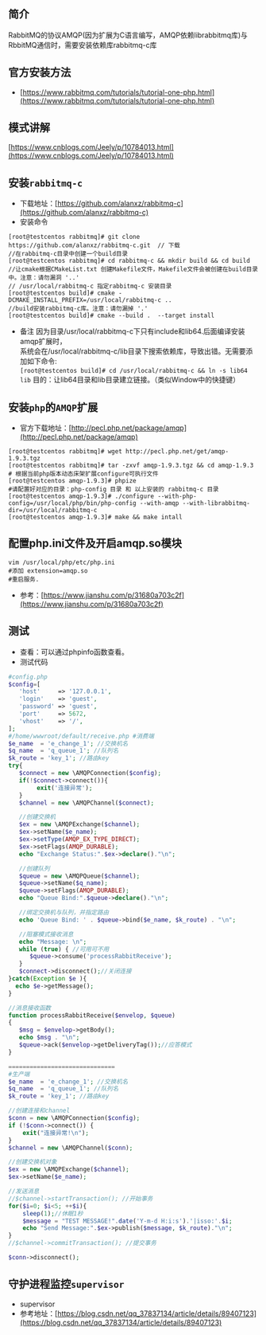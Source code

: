 ## 简介
RabbitMQ的协议AMQP(因为扩展为C语言编写，AMQP依赖librabbitmq库)与RbbitMQ通信时，需要安装依赖库rabbitmq-c库
## 官方安装方法
- [https://www.rabbitmq.com/tutorials/tutorial-one-php.html](https://www.rabbitmq.com/tutorials/tutorial-one-php.html)

## 模式讲解
[https://www.cnblogs.com/Jeely/p/10784013.html](https://www.cnblogs.com/Jeely/p/10784013.html)

## 安装`rabbitmq-c`
- 下载地址：[https://github.com/alanxz/rabbitmq-c](https://github.com/alanxz/rabbitmq-c)
- 安装命令
```shell
[root@testcentos rabbitmq]# git clone https://github.com/alanxz/rabbitmq-c.git  // 下载
//在rabbitmq-c目录中创建一个build目录
[root@testcentos rabbitmq]# cd rabbitmq-c && mkdir build && cd build
//让cmake根据CMakeList.txt 创建Makefile文件，Makefile文件会被创建在build目录中。注意：请勿漏洞 '..'
// /usr/local/rabbitmq-c 指定rabbitmq-c 安装目录
[root@testcentos build]# cmake -DCMAKE_INSTALL_PREFIX=/usr/local/rabbitmq-c ..
//build安装rabbitmq-c库。注意：请勿漏掉 '.'
[root@testcentos build]# cmake --build .  --target install 
```

- 备注
因为目录/usr/local/rabbitmq-c下只有include和lib64.后面编译安装amqp扩展时，<br />
系统会在/usr/local/rabbitmq-c/lib目录下搜索依赖库，导致出错。无需要添加如下命令:</br>
`[root@testcentos build]# cd /usr/local/rabbitmq-c && ln -s lib64 lib`
目的：让lib64目录和lib目录建立链接。（类似Window中的快捷键）

## 安装`php`的`AMQP`扩展
- 官方下载地址：[http://pecl.php.net/package/amqp](http://pecl.php.net/package/amqp)
```shell
[root@testcentos rabbitmq]# wget http://pecl.php.net/get/amqp-1.9.3.tgz
[root@testcentos rabbitmq]# tar -zxvf amqp-1.9.3.tgz && cd amqp-1.9.3
# 根据当前php版本动态床架扩展configure可执行文件
[root@testcentos amqp-1.9.3]# phpize 
#请配置好对应的目录：php-config 目录 和 以上安装的 rabbitmq-c 目录
[root@testcentos amqp-1.9.3]# ./configure --with-php-config=/usr/local/php/bin/php-config --with-amqp --with-librabbitmq-dir=/usr/local/rabbitmq-c
[root@testcentos amqp-1.9.3]# make && make intall
```
## 配置php.ini文件及开启amqp.so模块
```shell
vim /usr/local/php/etc/php.ini
#添加 extension=amqp.so
#重启服务.
```
- 参考：[https://www.jianshu.com/p/31680a703c2f](https://www.jianshu.com/p/31680a703c2f)

## 测试
- 查看：可以通过phpinfo函数查看。
- 测试代码
```php
#config.php
$config=[
   'host'     => '127.0.0.1',
   'login'    => 'guest',
   'password' => 'guest',
   'port'     => 5672,
   'vhost'    => '/',
];
#/home/wwwroot/default/receive.php #消费端
$e_name  = 'e_change_1'; //交换机名
$q_name  = 'q_queue_1'; //队列名
$k_route = 'key_1'; //路由key
try{
   $connect = new \AMQPConnection($config);
   if(!$connect->connect()){
        exit('连接异常');
   }
   $channel = new \AMQPChannel($connect);

   //创建交换机
   $ex = new \AMQPExchange($channel);
   $ex->setName($e_name);
   $ex->setType(AMQP_EX_TYPE_DIRECT);
   $ex->setFlags(AMQP_DURABLE);
   echo "Exchange Status:".$ex->declare()."\n";

   //创建队列
   $queue = new \AMQPQueue($channel);
   $queue->setName($q_name);
   $queue->setFlags(AMQP_DURABLE);
   echo "Queue Bind:".$queue->declare()."\n";

   //绑定交换机与队列，并指定路由
   echo 'Queue Bind: ' . $queue->bind($e_name, $k_route) . "\n";

   //阻塞模式接收消息
   echo "Message: \n";
   while (true) { //可用可不用
      $queue->consume('processRabbitReceive');
   }
   $connect->disconnect();//关闭连接
}catch(Exception $e ){
  echo $e->getMessage();
}

//消息接收函数
function processRabbitReceive($envelop, $queue)
{
   $msg = $envelop->getBody();
   echo $msg . "\n";
   $queue->ack($envelop->getDeliveryTag());//应答模式
}

==============================
#生产端
$e_name  = 'e_change_1'; //交换机名
$q_name  = 'q_queue_1'; //队列名
$k_route = 'key_1'; //路由key

//创建连接和channel 
$conn = new \AMQPConnection($config);
if (!$conn->connect()) {
    exit("连接异常!\n");
}
$channel = new \AMQPChannel($conn);

//创建交换机对象    
$ex = new \AMQPExchange($channel);
$ex->setName($e_name);

//发送消息 
//$channel->startTransaction(); //开始事务  
for($i=0; $i<5; ++$i){
    sleep(1);//休眠1秒
    $message = "TEST MESSAGE!".date('Y-m-d H:i:s').'|isso:'.$i;
    echo "Send Message:".$ex->publish($message, $k_route)."\n";
}
//$channel->commitTransaction(); //提交事务 

$conn->disconnect();
```
## 守护进程监控`supervisor`
- supervisor
- 参考地址：[https://blog.csdn.net/qq_37837134/article/details/89407123](https://blog.csdn.net/qq_37837134/article/details/89407123)


